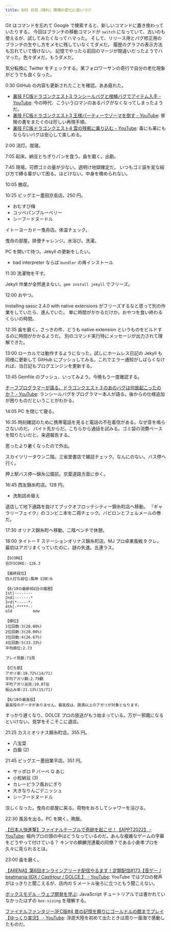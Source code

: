 ```yaml
---
title: 845 日目（晴れ）環境の変化に追いつけ
---
```


Git はコマンドを忘れて Google で検索すると、新しいコマンドに置き換わっていたりする。
今回はブランチの移動コマンドが `switch` になっていて、古いのも使えるが、試してみたくなってハマった。
そして、リリース用とバグ修正用のブランチの生やし方をメモに残していなくてダメだ。
履歴のグラフの表示方法も忘れていて情けない。
記憶でやったら前回のマージが間違いだったようでハマった。色々ダメだ。もうダメだ。

気分転換に Twitter をチェックする。某フォロワーサンの奇行で自分の老化現象がどうでも良くなった。

0:30 GitHub の内容も更新されたことを確認。ああ疲れた。

* [裏技 FC版ドラゴンクエスト3 ランシールバグと棺桶バグでアイテム入手 - YouTube](https://www.youtube.com/watch?v=rdtmX8UlP1I):
  今の時代、こういうロマンのあるバグがなくなってしまったようだ。
* [裏技 FC版ドラゴンクエスト3 王様パーティーでゾーマを倒す - YouTube](https://www.youtube.com/watch?v=3ij-f9G-jgU):
  冒険の書をまたぐのは珍しい再現手順。
* [裏技 FC版ドラゴンクエスト4 雲の残骸に乗り込む - YouTube](https://www.youtube.com/watch?v=BovPDTR5wQc):
  毒にも薬にもならないバグは安心して楽しめる。

2:00 消灯。就寝。

7:05 起床。納豆とちぎりパンを食う。歯を磨く。出勤。

7:45 現場。可燃ゴミの量が少ない。週明け地獄確定だ。
いつもゴミ袋を変な結び方で縛る輩がいて困る。ほどけない。中身を検められない。

10:05 撤収。

10:25 ビッグエー墨田京島店。250 円。

* おむすび梅
* コッペパンブルーベリー
* シーフードヌードル

イトーヨーカドー曳舟店。体温チェック。

曳舟の部屋。排便チャレンジ。水浴び。洗濯。

PC を開いて待つ。Jekyll の更新をしたい。

* bad interpreter ならば `bundler` の再インストール

11:30 洗濯物を干す。

Jekyll 作業が全然進まない。`gem install jekyll` でフリーズ。

12:00 おやつ。

Installing sassc 2.4.0 with native extensions がフリーズするなと思って別の作業をしていたら、進んでいた。
単に時間がかかるだけか。おやつを食い終わるくらいの時間。

12:35 歯を磨く。さっきの件、どうも native extension というものをビルドするのに時間がかかるようだ。
別のコマンド実行時にメッセージが出力されて理解できた。

13:00 ローカルでは動作するようになった。試しにホームレス日記の Jekyll も同様に更新して
GitHub にプッシュしてみる。これでエラー通知がしばらくなければ、当日記もブログエンジンを更新する。

13:45 Gemfile のプッシュ、いってみよう。今晩もう一度確認する。

[チーフプログラマーが語る、ドラゴンクエスト３のあのバグは何故起こったのか？ - YouTube](https://www.youtube.com/watch?v=OE6K0kx3Z7g):
ランシールバグをプログラマー本人が語る。後からの仕様追加が困りものだということがわかる。

14:05 PC を閉じて寝る。

16:35 時刻確認のために携帯電話を見ると電話の不在着信がある。なぜ音を鳴らさないのだ。
バイト先からだ。こちらから通話を試みる。ゴミ袋の消費ペースを知りたいだと。来週報告する。

思ったより暑くなったので外出。

スカイツリータウン二階。三省堂書店で雑誌チェック。なんにのない。バス停へ行く。

押上駅バス停～錦糸公園前。京葉道路方面に歩く。

16:45 西友錦糸町店。128 円。

* 洗剤詰め替え

退店して地下通路を抜けてブックオフロッテシティー錦糸町店へ移動。
『ギャラリーフェイク』のコンビニ本を二冊チェック。バビロンとフェルメールの巻だ。

17:30 オリナス錦糸町へ移動。二階ベンチで休憩。

18:00 タイトー F ステーションオリナス錦糸町店。MJ プロ卓東風戦 9 クレ。
最初はアガリまくっていたのに、謎の失速。五連ラス。

```text
【SCORE】
合計SCORE:-126.3

【最終段位】
四人打ち段位:風神 幻球:6

【8/19の最新8試合の履歴】
1st|--------
2nd|-------*
3rd|*-----*-
4th|-*****--
old         new

【順位】
1位回数:3(20.00%)
2位回数:3(20.00%)
3位回数:4(26.67%)
4位回数:5(33.33%)
平均順位:2.73

プレイ局数:71局

【打ち筋】
アガリ率:19.72%(14/71)
平均アガリ翻:2.79翻
平均アガリ巡目:10.07巡
振込み率:21.13%(15/71)

【8/19の最高役】
最高役のデータがありません。最高役は、跳満以上のアガリが対象となります。
```

すっかり遅くなり、DOLCE プロの放送がもう始まっている。万が一邪魔になるといけない。見学をそこそこに退店。

21:25 カスミオリナス錦糸町店。355 円。

* 八宝菜
* 白飯 (2)

21:45 ビッグエー墨田業平店。351 円。

* サッポロ P バーベ Q あじ
* 小粒納豆 (3)
* カレーピラフ風おにぎり
* 大きなりんごデニッシュ
* シーフードヌードル

涼しくなった。曳舟の部屋に戻る。荷物をおろしてシャワーを浴びる。

22:30 風呂を出る。PC を開く。晩飯。

[【日本人快進撃】ファイナルテーブルで奇跡を起こせ！【APPT2022】 - YouTube](https://www.youtube.com/watch?v=xW3y2TZ2lkk):
堀内プロの頭の中はどうなっているのだ。あんな複雑なゲームの字幕をどうやって付けている？
キンマの麒麟児連載の同僚？である小倉孝プロを久々に見られるとは。

23:00 歯を磨く。

[【ARENA】第6回オンラインアリーナ配信やるます！定期配信&#x23;173【音ゲー / beatmania IIDX / CastHour / DOLCE.】 - YouTube](https://www.youtube.com/watch?v=cXvHa__eFg8):
YouTube ではプロの発声がはっきりと聞こえるが、店内の 5 メートル後ろに立つともう聞こえない。

[ボックスモデル - ウェブ開発を学ぶ](https://developer.mozilla.org/ja/docs/Learn/CSS/Building_blocks/The_box_model):
JavaScript チュートリアルでは書かれていなかったはずの `box-sizing` を理解する。

[ファイナルファンタジー3FC版&#x23;4 昔の記憶を頼りにゴールドルの館までプレイ【ゆっくり実況】 - YouTube](https://www.youtube.com/watch?v=yh4N54aIUPg):
浮遊大陸を初めて出たときは周り一面海で感動したものだ。
